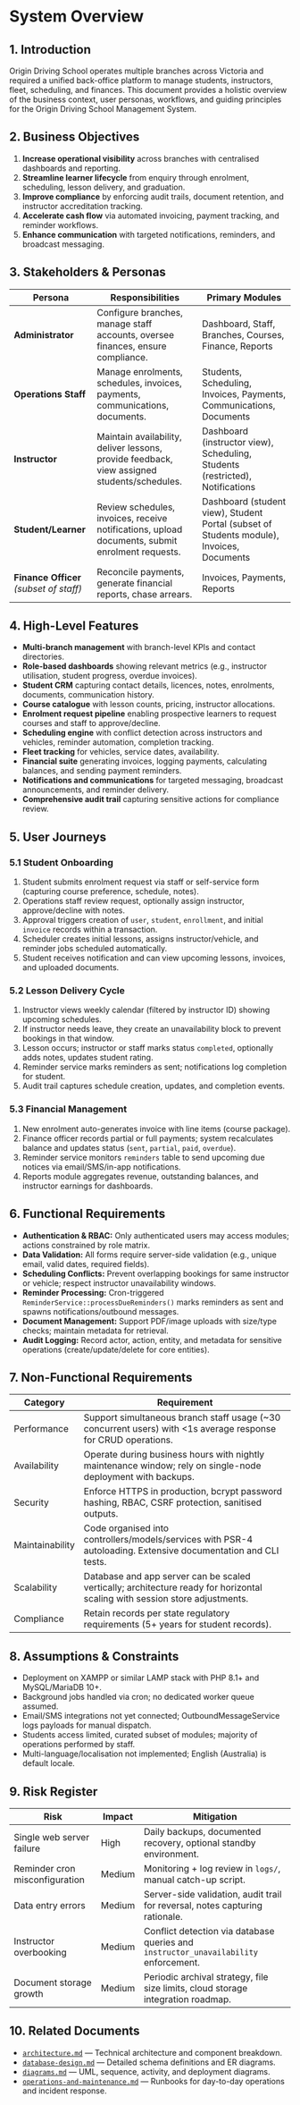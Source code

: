 # System Overview

## 1. Introduction
Origin Driving School operates multiple branches across Victoria and required a unified back-office platform to manage students, instructors, fleet, scheduling, and finances. This document provides a holistic overview of the business context, user personas, workflows, and guiding principles for the Origin Driving School Management System.

## 2. Business Objectives
1. **Increase operational visibility** across branches with centralised dashboards and reporting.
2. **Streamline learner lifecycle** from enquiry through enrolment, scheduling, lesson delivery, and graduation.
3. **Improve compliance** by enforcing audit trails, document retention, and instructor accreditation tracking.
4. **Accelerate cash flow** via automated invoicing, payment tracking, and reminder workflows.
5. **Enhance communication** with targeted notifications, reminders, and broadcast messaging.

## 3. Stakeholders & Personas
| Persona | Responsibilities | Primary Modules |
| --- | --- | --- |
| **Administrator** | Configure branches, manage staff accounts, oversee finances, ensure compliance. | Dashboard, Staff, Branches, Courses, Finance, Reports |
| **Operations Staff** | Manage enrolments, schedules, invoices, payments, communications, documents. | Students, Scheduling, Invoices, Payments, Communications, Documents |
| **Instructor** | Maintain availability, deliver lessons, provide feedback, view assigned students/schedules. | Dashboard (instructor view), Scheduling, Students (restricted), Notifications |
| **Student/Learner** | Review schedules, invoices, receive notifications, upload documents, submit enrolment requests. | Dashboard (student view), Student Portal (subset of Students module), Invoices, Documents |
| **Finance Officer** *(subset of staff)* | Reconcile payments, generate financial reports, chase arrears. | Invoices, Payments, Reports |

## 4. High-Level Features
- **Multi-branch management** with branch-level KPIs and contact directories.
- **Role-based dashboards** showing relevant metrics (e.g., instructor utilisation, student progress, overdue invoices).
- **Student CRM** capturing contact details, licences, notes, enrolments, documents, communication history.
- **Course catalogue** with lesson counts, pricing, instructor allocations.
- **Enrolment request pipeline** enabling prospective learners to request courses and staff to approve/decline.
- **Scheduling engine** with conflict detection across instructors and vehicles, reminder automation, completion tracking.
- **Fleet tracking** for vehicles, service dates, availability.
- **Financial suite** generating invoices, logging payments, calculating balances, and sending payment reminders.
- **Notifications and communications** for targeted messaging, broadcast announcements, and reminder delivery.
- **Comprehensive audit trail** capturing sensitive actions for compliance review.

## 5. User Journeys
### 5.1 Student Onboarding
1. Student submits enrolment request via staff or self-service form (capturing course preference, schedule, notes).
2. Operations staff review request, optionally assign instructor, approve/decline with notes.
3. Approval triggers creation of `user`, `student`, `enrollment`, and initial `invoice` records within a transaction.
4. Scheduler creates initial lessons, assigns instructor/vehicle, and reminder jobs scheduled automatically.
5. Student receives notification and can view upcoming lessons, invoices, and uploaded documents.

### 5.2 Lesson Delivery Cycle
1. Instructor views weekly calendar (filtered by instructor ID) showing upcoming schedules.
2. If instructor needs leave, they create an unavailability block to prevent bookings in that window.
3. Lesson occurs; instructor or staff marks status `completed`, optionally adds notes, updates student rating.
4. Reminder service marks reminders as sent; notifications log completion for student.
5. Audit trail captures schedule creation, updates, and completion events.

### 5.3 Financial Management
1. New enrolment auto-generates invoice with line items (course package).
2. Finance officer records partial or full payments; system recalculates balance and updates status (`sent`, `partial`, `paid`, `overdue`).
3. Reminder service monitors `reminders` table to send upcoming due notices via email/SMS/in-app notifications.
4. Reports module aggregates revenue, outstanding balances, and instructor earnings for dashboards.

## 6. Functional Requirements
- **Authentication & RBAC:** Only authenticated users may access modules; actions constrained by role matrix.
- **Data Validation:** All forms require server-side validation (e.g., unique email, valid dates, required fields).
- **Scheduling Conflicts:** Prevent overlapping bookings for same instructor or vehicle; respect instructor unavailability windows.
- **Reminder Processing:** Cron-triggered `ReminderService::processDueReminders()` marks reminders as sent and spawns notifications/outbound messages.
- **Document Management:** Support PDF/image uploads with size/type checks; maintain metadata for retrieval.
- **Audit Logging:** Record actor, action, entity, and metadata for sensitive operations (create/update/delete for core entities).

## 7. Non-Functional Requirements
| Category | Requirement |
| --- | --- |
| Performance | Support simultaneous branch staff usage (~30 concurrent users) with <1s average response for CRUD operations. |
| Availability | Operate during business hours with nightly maintenance window; rely on single-node deployment with backups. |
| Security | Enforce HTTPS in production, bcrypt password hashing, RBAC, CSRF protection, sanitised outputs. |
| Maintainability | Code organised into controllers/models/services with PSR-4 autoloading. Extensive documentation and CLI tests. |
| Scalability | Database and app server can be scaled vertically; architecture ready for horizontal scaling with session store adjustments. |
| Compliance | Retain records per state regulatory requirements (5+ years for student records). |

## 8. Assumptions & Constraints
- Deployment on XAMPP or similar LAMP stack with PHP 8.1+ and MySQL/MariaDB 10+.
- Background jobs handled via cron; no dedicated worker queue assumed.
- Email/SMS integrations not yet connected; OutboundMessageService logs payloads for manual dispatch.
- Students access limited, curated subset of modules; majority of operations performed by staff.
- Multi-language/localisation not implemented; English (Australia) is default locale.

## 9. Risk Register
| Risk | Impact | Mitigation |
| --- | --- | --- |
| Single web server failure | High | Daily backups, documented recovery, optional standby environment. |
| Reminder cron misconfiguration | Medium | Monitoring + log review in `logs/`, manual catch-up script. |
| Data entry errors | Medium | Server-side validation, audit trail for reversal, notes capturing rationale. |
| Instructor overbooking | Medium | Conflict detection via database queries and `instructor_unavailability` enforcement. |
| Document storage growth | Medium | Periodic archival strategy, file size limits, cloud storage integration roadmap. |

## 10. Related Documents
- [`architecture.md`](architecture.md) — Technical architecture and component breakdown.
- [`database-design.md`](database-design.md) — Detailed schema definitions and ER diagrams.
- [`diagrams.md`](diagrams.md) — UML, sequence, activity, and deployment diagrams.
- [`operations-and-maintenance.md`](operations-and-maintenance.md) — Runbooks for day-to-day operations and incident response.

